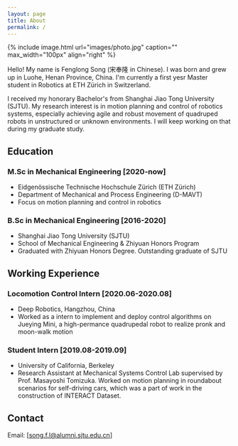 ```yaml
---
layout: page
title: About
permalink: /
---
```


{% include image.html url="images/photo.jpg" caption="" max_width="100px" align="right" %}

Hello! My name is Fenglong Song (宋奉隆 in Chinese). I was born and grew up in Luohe, Henan Province, China. I'm currently a first yesr Master student in Robotics at ETH Zürich in Switzerland.

I received my honorary Bachelor's from Shanghai Jiao Tong University (SJTU). My research interest is in motion planning and control of robotics systems, especially achieving agile and robust movement of quadruped robots in unstructured or unknown environments. I will keep working on that during my graduate study.

## Education

### M.Sc in Mechanical Engineering [2020-now]

- Eidgenössische Technische Hochschule Zürich (ETH Zürich)
- Department of Mechanical and Process Engineering (D-MAVT)  
- Focus on motion planning and control in robotics

### B.Sc in Mechanical Engineering [2016-2020]

- Shanghai Jiao Tong University (SJTU)
- School of Mechanical Engineering & Zhiyuan Honors Program  
- Graduated with Zhiyuan Honors Degree. Outstanding graduate of SJTU

## Working Experience

### Locomotion Control Intern [2020.06-2020.08]

- Deep Robotics, Hangzhou, China  
- Worked as a intern to implement and deploy control algorithms on Jueying Mini, a high-permance quadrupedal robot to realize pronk and moon-walk motion

### Student Intern [2019.08-2019.09]

- University of California, Berkeley  
- Research Assistant at Mechanical Systems Control Lab supervised by Prof. Masayoshi Tomizuka. Worked on motion planning in roundabout scenarios for self-driving cars, which was a part of work in the construction of INTERACT Dataset.

## Contact

Email: [song.f.l@alumni.sjtu.edu.cn]

[Yavin]: https://en.wikipedia.org/wiki/Yavin
[chewy@rebel.com]: mailto:chewy@rebel.com
